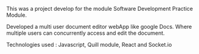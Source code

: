 This was a project develop for the module Software Development Practice Module. 

Developed a multi user document editor webApp like google Docs. Where multiple users can concurrently access and edit the document.

Technologies used :
Javascript, Quill module, React and Socket.io 

